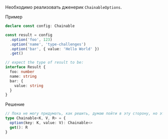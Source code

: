 Необходимо реализовать дженерик `ChainableOptions`.

Пример

```ts
declare const config: Chainable

const result = config
  .option('foo', 123)
  .option('name', 'type-challenges')
  .option('bar', { value: 'Hello World' })
  .get()

// expect the type of result to be:
interface Result {
  foo: number
  name: string
  bar: {
    value: string
  }
}
```

Решение

```ts
// Пока не могу придумать, как решить, думаю пойти в эту сторону, но это не точно:
type Chainable<K, V, R> = {
  option(key: K, value: V): Chainable<>
  get(): R
}
```
